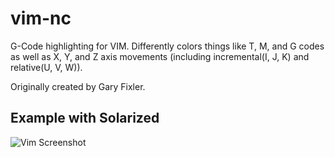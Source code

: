 vim-nc
======

G-Code highlighting for VIM. Differently colors things like T, M, and G codes
as well as X, Y, and Z axis movements (including incremental(I, J, K) and
relative(U, V, W)).

Originally created by Gary Fixler.

Example with Solarized
------

![Vim Screenshot](../master/readme/screenshot.png?raw=true)

